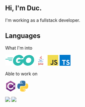## Hi, I'm Duc.

I'm working as a fullstack developer.

## Languages

What I'm into

<code><img height="35" src="https://raw.githubusercontent.com/tminhduc2811/tminhduc2811/main/images/go.svg"></code>
<code><img height="35" src="https://raw.githubusercontent.com/tminhduc2811/tminhduc2811/main/images/java.svg"></code>
<code><img height="35" src="https://raw.githubusercontent.com/tminhduc2811/tminhduc2811/main/images/javascript.svg"></code>
<code><img height="35" src="https://raw.githubusercontent.com/tminhduc2811/tminhduc2811/main/images/typescript.svg"></code>

Able to work on

<code><img height="35" src="https://raw.githubusercontent.com/tminhduc2811/tminhduc2811/main/images/csharp.svg"></code>
<code><img height="35" src="https://raw.githubusercontent.com/tminhduc2811/tminhduc2811/main/images/python.svg"></code>

<div class="half">
  <a href="https://github.com/QC-L"><img src="https://github-readme-stats.vercel.app/api?username=tminhduc2811&title_color=1abc9c&icon_color=1abc9c&text_color=798795&bg_color=2c3e50"></img></a>
  <a href="https://github.com/QC-L"><img src="https://github-readme-stats.vercel.app/api/top-langs/?username=tminhduc2811&hide=Objective-C,shell,swift&title_color=1abc9c&icon_color=1abc9c&text_color=798795&bg_color=2c3e50" height="195"></img></a>
</div>
